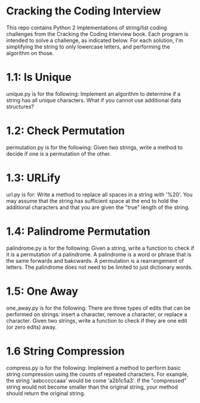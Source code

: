 # Cracking the Coding Interview
This repo contains Python 2 implementations of string/list coding challenges
from the Cracking the Coding Interview book. Each program is intended to solve
a challenge, as indicated below. For each solution, I'm simplifying the string
to only lowercase letters, and performing the algorithm on those.

# 1.1: Is Unique
unique.py is for the following: Implement an algorithm to determine if a string
has all unique characters. What if you cannot use additional data structures?

# 1.2: Check Permutation
permutation.py is for the following: Given two strings, write a method 
to decide if one is a permutation of the other.

# 1.3: URLify
url.py is for: Write a method to replace all spaces in a string with '%20'.
You may assume that the string has sufficient space at the end to hold the 
additional characters and that you are given the "true" length of the string.

# 1.4: Palindrome Permutation
palindrome.py is for the following: Given a string, write a function to check
if it is a permutation of a palindrome. A palindrome is a word or phrase that
is the same forwards and bakcwards. A permutation is a rearrangement of 
letters. The palindrome does not need to be limited to just dictionary words.

# 1.5: One Away
one_away.py is for the following: There are three types of edits that can be
performed on strings: insert a character, remove a character, or replace a
character. Given two strings, write a function to check if they are one edit
(or zero edits) away.

# 1.6 String Compression
compress.py is for the following: Implement a method to perform basic string
compression using the counts of repeated characters. For example, the string 
'aabcccccaaa' would be come 'a2b1c5a3'. If the "compressed" string would not 
become smaller than the original string, your method should return the original
string.